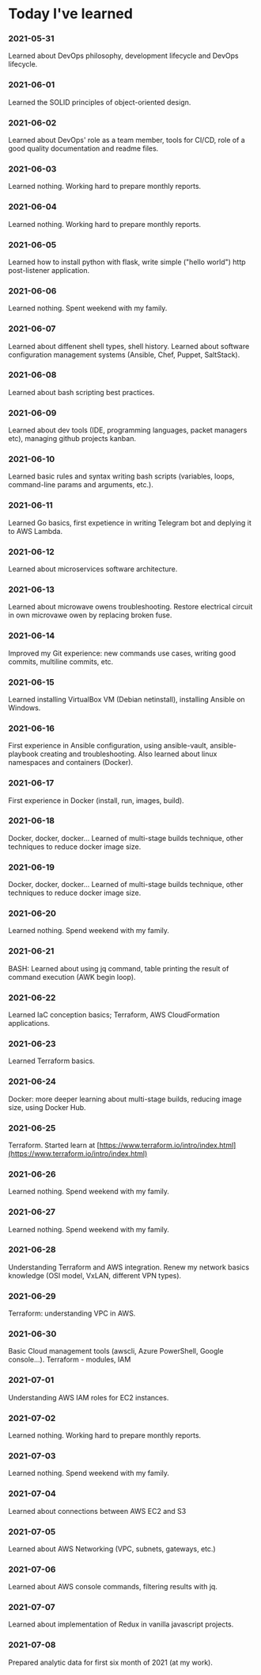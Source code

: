 # Today I've learned

### 2021-05-31

Learned about DevOps philosophy, development lifecycle and DevOps lifecycle.

### 2021-06-01

Learned the SOLID principles of object-oriented design.

### 2021-06-02

Learned about DevOps' role as a team member, tools for CI/CD, role of a good quality documentation and readme files.

### 2021-06-03

Learned nothing. Working hard to prepare monthly reports.

### 2021-06-04

Learned nothing. Working hard to prepare monthly reports.

### 2021-06-05

Learned how to install python with flask, write simple ("hello world") http post-listener application.

### 2021-06-06

Learned nothing. Spent weekend with my family.

### 2021-06-07

Learned about diffenent shell types, shell history. Learned about software configuration management systems (Ansible, Chef, Puppet, SaltStack).

### 2021-06-08

Learned about bash scripting best practices.

### 2021-06-09

Learned about dev tools (IDE, programming languages, packet managers etc), managing github projects kanban.

### 2021-06-10

Learned basic rules and syntax writing bash scripts (variables, loops, command-line params and arguments, etc.).

### 2021-06-11

Learned Go basics, first expetience in writing Telegram bot and deplying it to AWS Lambda.

### 2021-06-12

Learned about microservices software architecture.

### 2021-06-13

Learned about microwave owens troubleshooting. Restore electrical circuit in own microvawe owen by replacing broken fuse.

### 2021-06-14

Improved my Git experience: new commands use cases, writing good commits, multiline commits, etc.

### 2021-06-15

Learned installing VirtualBox VM (Debian netinstall), installing Ansible on Windows.

### 2021-06-16

First experience in Ansible configuration, using ansible-vault, ansible-playbook creating and troubleshooting. Also learned about linux namespaces and containers (Docker).

### 2021-06-17

First experience in Docker (install, run, images, build).

### 2021-06-18

Docker, docker, docker... Learned of multi-stage builds technique, other techniques to reduce docker image size.

### 2021-06-19

Docker, docker, docker... Learned of multi-stage builds technique, other techniques to reduce docker image size.

### 2021-06-20

Learned nothing. Spend weekend with my family.

### 2021-06-21

BASH: Learned about using jq command, table printing the result of command execution (AWK begin loop).

### 2021-06-22

Learned IaC conception basics; Terraform, AWS CloudFormation applications.

### 2021-06-23

Learned Terraform basics.

### 2021-06-24

Docker: more deeper learning about multi-stage builds, reducing image size, using Docker Hub.

### 2021-06-25

Terraform. Started learn at [https://www.terraform.io/intro/index.html](https://www.terraform.io/intro/index.html)

### 2021-06-26

Learned nothing. Spend weekend with my family.

### 2021-06-27

Learned nothing. Spend weekend with my family.

### 2021-06-28

Understanding Terraform and AWS integration. Renew my network basics knowledge (OSI model, VxLAN, different VPN types).

### 2021-06-29

Terraform: understanding VPC in AWS.

### 2021-06-30

Basiс Cloud management tools (awscli, Azure PowerShell, Google console...). Terraform - modules, IAM

### 2021-07-01

Understanding AWS IAM roles for EC2 instances.

### 2021-07-02

Learned nothing. Working hard to prepare monthly reports.

### 2021-07-03

Learned nothing. Spend weekend with my family.

### 2021-07-04

Learned about connections between AWS EC2 and S3

### 2021-07-05

Learned about AWS Networking (VPC, subnets, gateways, etc.)

### 2021-07-06

Learned about AWS console commands, filtering results with jq.

### 2021-07-07

Learned about implementation of Redux in vanilla javascript projects.

### 2021-07-08

Prepared analytic data for first six month of 2021 (at my work).
